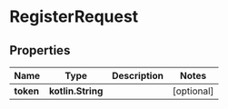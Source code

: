 
# RegisterRequest

## Properties
Name | Type | Description | Notes
------------ | ------------- | ------------- | -------------
**token** | **kotlin.String** |  |  [optional]



